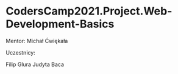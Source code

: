# CodersCamp2021.Project.Web-Development-Basics

Mentor: Michał Ćwiękała

Uczestnicy:

Filip Glura
Judyta Baca